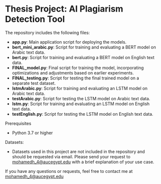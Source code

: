 # Thesis Project: AI Plagiarism Detection Tool
The repository includes the following files:
- **app.py**: Main application script for deploying the models.
- **bert_mini_arabic.py**: Script for training and evaluating a BERT model on Arabic text data.
- **bert.py**: Script for training and evaluating a BERT model on English text data.
- **FINAL_model.py**: Final script for training the model, incorporating optimizations and adjustments based on earlier experiments.
- **FINAL_testing.py**: Script for testing the final trained model on a separate test dataset.
- **lstmArabic.py**: Script for training and evaluating an LSTM model on Arabic text data.
- **testArabic.py**: Script for testing the LSTM model on Arabic text data.
- **lstm.py**: Script for training and evaluating an LSTM model on English text data.
- **testEnglish.py**: Script for testing the LSTM model on English text data.

Prerequisites
- Python 3.7 or higher

Datasets:
- Datasets used in this project are not included in the repository and should be requested via email. Please send your request to mohamedh_4@aucegypt.edu with a brief explanation of your use case.

If you have any questions or requests, feel free to contact me at mohamedh_4@aucegypt.edu
